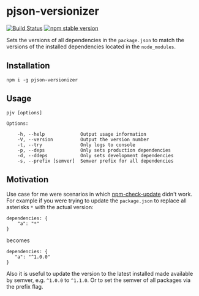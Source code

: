 # pjson-versionizer

[![Build Status](https://travis-ci.org/akullpp/pjson-versionizer.svg?branch=master)](https://travis-ci.org/akullpp/pjson-versionizer) [![npm stable version](https://img.shields.io/npm/v/pjson-versionizer.svg)](https://npmjs.org/package/pjson-versionizer)

Sets the versions of all dependencies in the `package.json` to match the versions of the installed dependencies located in the `node_modules`.

## Installation

`npm i -g pjson-versionizer`

## Usage

    pjv [options]

    Options:

        -h, --help             Output usage information
        -V, --version          Output the version number
        -t, --try              Only logs to console
        -p, --deps             Only sets production dependencies
        -d, --ddeps            Only sets development dependencies
        -s, --prefix [semver]  Semver prefix for all dependencies

## Motivation

Use case for me were scenarios in which [npm-check-update](https://github.com/tjunnone/npm-check-updates) didn't work. For example if you were trying to update the `package.json` to replace all asterisks `*` with the actual version:

    dependencies: {
        "a": "*"
    }

becomes

    dependencies: {
       "a": "^1.0.0"
    }

Also it is useful to update the version to the latest installed made available by semver, e.g. `^1.0.0` to `^1.1.0`. Or to set the semver of all packages via the prefix flag.
